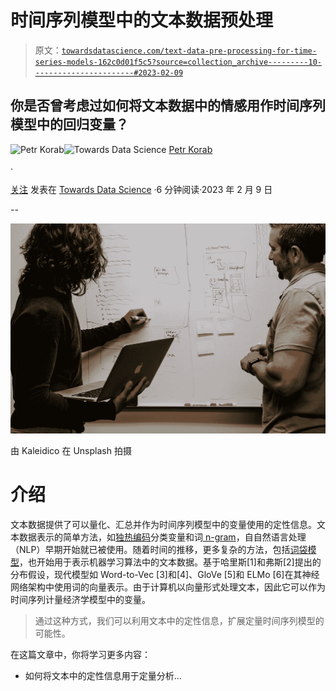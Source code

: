 # 时间序列模型中的文本数据预处理

> 原文：[`towardsdatascience.com/text-data-pre-processing-for-time-series-models-162c0d01f5c5?source=collection_archive---------10-----------------------#2023-02-09`](https://towardsdatascience.com/text-data-pre-processing-for-time-series-models-162c0d01f5c5?source=collection_archive---------10-----------------------#2023-02-09)

## 你是否曾考虑过如何将文本数据中的情感用作时间序列模型中的回归变量？

[](https://petrkorab.medium.com/?source=post_page-----162c0d01f5c5--------------------------------)![Petr Korab](https://petrkorab.medium.com/?source=post_page-----162c0d01f5c5--------------------------------)[](https://towardsdatascience.com/?source=post_page-----162c0d01f5c5--------------------------------)![Towards Data Science](https://towardsdatascience.com/?source=post_page-----162c0d01f5c5--------------------------------) [Petr Korab](https://petrkorab.medium.com/?source=post_page-----162c0d01f5c5--------------------------------)

·

[关注](https://medium.com/m/signin?actionUrl=https%3A%2F%2Fmedium.com%2F_%2Fsubscribe%2Fuser%2F13a053cbaad9&operation=register&redirect=https%3A%2F%2Ftowardsdatascience.com%2Ftext-data-pre-processing-for-time-series-models-162c0d01f5c5&user=Petr+Korab&userId=13a053cbaad9&source=post_page-13a053cbaad9----162c0d01f5c5---------------------post_header-----------) 发表在 [Towards Data Science](https://towardsdatascience.com/?source=post_page-----162c0d01f5c5--------------------------------) ·6 分钟阅读·2023 年 2 月 9 日[](https://medium.com/m/signin?actionUrl=https%3A%2F%2Fmedium.com%2F_%2Fvote%2Ftowards-data-science%2F162c0d01f5c5&operation=register&redirect=https%3A%2F%2Ftowardsdatascience.com%2Ftext-data-pre-processing-for-time-series-models-162c0d01f5c5&user=Petr+Korab&userId=13a053cbaad9&source=-----162c0d01f5c5---------------------clap_footer-----------)

--

[](https://medium.com/m/signin?actionUrl=https%3A%2F%2Fmedium.com%2F_%2Fbookmark%2Fp%2F162c0d01f5c5&operation=register&redirect=https%3A%2F%2Ftowardsdatascience.com%2Ftext-data-pre-processing-for-time-series-models-162c0d01f5c5&source=-----162c0d01f5c5---------------------bookmark_footer-----------)![](img/c572f7ea6033e1d39e2accc7b85121c6.png)

由 Kaleidico 在 Unsplash 拍摄

# 介绍

文本数据提供了可以量化、汇总并作为时间序列模型中的变量使用的定性信息。文本数据表示的简单方法，如[独热编码](https://machinelearningmastery.com/how-to-one-hot-encode-sequence-data-in-python/)分类变量和词[ n-gram](https://www.analyticsvidhya.com/blog/2021/09/what-are-n-grams-and-how-to-implement-them-in-python/)，自自然语言处理（NLP）早期开始就已被使用。随着时间的推移，更多复杂的方法，包括[词袋模型](https://machinelearningmastery.com/gentle-introduction-bag-words-model/)，也开始用于表示机器学习算法中的文本数据。基于哈里斯[1]和弗斯[2]提出的分布假设，现代模型如 Word-to-Vec [3]和[4]、GloVe [5]和 ELMo [6]在其神经网络架构中使用词的向量表示。由于计算机以向量形式处理文本，因此它可以作为时间序列计量经济学模型中的变量。

> 通过这种方式，我们可以利用文本中的定性信息，扩展定量时间序列模型的可能性。

在这篇文章中，你将学习更多内容：

+   如何将文本中的定性信息用于定量分析…

